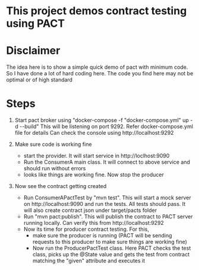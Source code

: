 # This project demos contract testing using PACT

# Disclaimer
The idea here is to show a simple quick demo of pact with minimum code. So I have done a lot of hard coding here. The code you find here may not be optimal or of high standard

# Steps
1) Start pact broker using "docker-compose -f "docker-compose.yml" up -d --build"
   This will be listening on port 9292. Refer docker-compose.yml file for details
    Can check the console using http://localhost:9292

2)  Make sure code is working fine 
    - start the provider. It will start service in http://loclhost:9090
    - Run the ConsumerA main class. It will connect to above service and should run without errors
    - looks like things are working fine. Now stop the producer
    
3) Now see the contract getting created
    - Run ConsumerAPactTest by "mvn test". This will start a mock server on http://localhost:9090 and run the tests. All tests should pass. It will also create contract json under target/pacts folder
    - Run "mvn pact:publish". This will publish the contract to PACT server running locally. Can verify this from http://localhost:9292
    - Now its time for producer contract testing. For this, 
    	- make sure the producer is running (PACT will be sending requests to this producer to make sure things are working fine)
    	- Now run the ProducerPactTest class. Here PACT checks the test class, picks up the @State value and gets the test from contract matching the "given" attribute and executes it
    
    
